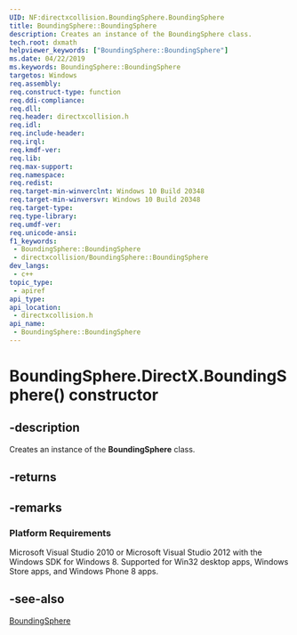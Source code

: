 ```yaml
---
UID: NF:directxcollision.BoundingSphere.BoundingSphere
title: BoundingSphere::BoundingSphere
description: Creates an instance of the BoundingSphere class.
tech.root: dxmath
helpviewer_keywords: ["BoundingSphere::BoundingSphere"]
ms.date: 04/22/2019
ms.keywords: BoundingSphere::BoundingSphere
targetos: Windows
req.assembly: 
req.construct-type: function
req.ddi-compliance: 
req.dll: 
req.header: directxcollision.h
req.idl: 
req.include-header: 
req.irql: 
req.kmdf-ver: 
req.lib: 
req.max-support: 
req.namespace: 
req.redist: 
req.target-min-winverclnt: Windows 10 Build 20348
req.target-min-winversvr: Windows 10 Build 20348
req.target-type: 
req.type-library: 
req.umdf-ver: 
req.unicode-ansi: 
f1_keywords:
 - BoundingSphere::BoundingSphere
 - directxcollision/BoundingSphere::BoundingSphere
dev_langs:
 - c++
topic_type:
 - apiref
api_type:
api_location:
 - directxcollision.h
api_name:
 - BoundingSphere::BoundingSphere
---
```


# BoundingSphere.DirectX.BoundingSphere() constructor


## -description

Creates an instance of the **BoundingSphere** class.



## -returns

## -remarks

### Platform Requirements

Microsoft Visual Studio 2010 or Microsoft Visual Studio 2012 with the Windows SDK for Windows 8.
Supported for Win32 desktop apps, Windows Store apps, and Windows Phone 8 apps.

## -see-also

[BoundingSphere](ns-directxcollision-boundingsphere.md)

